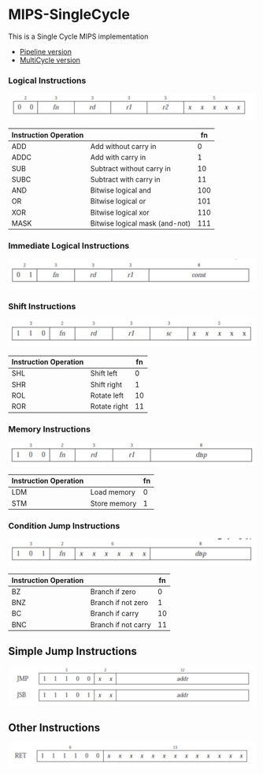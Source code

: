 # MIPS-SingleCycle
This is a Single Cycle MIPS implementation
* [Pipeline version](https://github.com/gsoosk/MIPS-PipeLine)
* [MultiCycle version](https://github.com/gsoosk/MIPS-MultiCycle)

### Logical Instructions
![img1](https://github.com/gsoosk/MIPS-SingleCycle/blob/master/img/1.png)

| Instruction Operation    |                                | fn  |
|--------------------------|--------------------------------|-----|
| ADD                      | Add without carry in           | 0   |
| ADDC                     | Add with carry in              | 1   |
| SUB                      | Subtract without carry in      | 10  |
| SUBC                     | Subtract with carry in         | 11  |
| AND                      | Bitwise logical and            | 100 |
| OR                       | Bitwise logical or             | 101 |
| XOR                      | Bitwise logical xor            | 110 |
| MASK                     | Bitwise logical mask (and-not) | 111 |

### Immediate Logical Instructions
![img2](https://github.com/gsoosk/MIPS-SingleCycle/blob/master/img/2.png)

### Shift Instructions
![img3](https://github.com/gsoosk/MIPS-SingleCycle/blob/master/img/3.png)

| Instruction Operation    |              | fn |
|--------------------------|--------------|----|
| SHL                      | Shift left   | 0  |
| SHR                      | Shift right  | 1  |
| ROL                      | Rotate left  | 10 |
| ROR                      | Rotate right | 11 |

### Memory Instructions 
![img4](https://github.com/gsoosk/MIPS-SingleCycle/blob/master/img/4.png)


| Instruction Operation    |              | fn|
|--------------------------|--------------|---|
| LDM                      | Load memory  | 0 |
| STM                      | Store memory | 1 |

### Condition Jump Instructions
![img5](https://github.com/gsoosk/MIPS-SingleCycle/blob/master/img/5.png)


| Instruction Operation    |                     | fn |
|--------------------------|---------------------|----|
| BZ                       | Branch if zero      | 0  |
| BNZ                      | Branch if not zero  | 1  |
| BC                       | Branch if carry     | 10 |
| BNC                      | Branch if not carry | 11 |

## Simple Jump Instructions
![img6](https://github.com/gsoosk/MIPS-SingleCycle/blob/master/img/6.png)
## Other Instructions 
![img7](https://github.com/gsoosk/MIPS-SingleCycle/blob/master/img/7.png)
